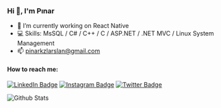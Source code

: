 ### Hi 👋, I'm Pınar

- 🌱 I’m currently working on React Native
- 💻 Skills: MsSQL / C# / C++ / C / ASP.NET / .NET MVC / Linux System Management 
- 📫 pinarkzlarslan@gmail.com
 
#### How to reach me:
[![LinkedIn Badge](https://img.shields.io/badge/-LinkedIn-0e76a8?style=flat-quare&labelColor=0e76a8&logo=LinkedIn&logoColor=white&link=link)](https://www.linkedin.com/in/pinarkizilarslan/)
[![Instagram Badge](https://img.shields.io/badge/-Instagram-C13584?style=flat-quare&labelColor=C13584&logo=instagram&logoColor=white&link=link)](https://www.instagram.com/pinarkzlrsln/)
[![Twitter Badge](https://img.shields.io/badge/-Twitter-1DA1F2?style=flat-quare&labelColor=1DA1F2&logo=twitter&logoColor=white&link=link)](https://twitter.com/pinarkzlrsln)

![Github Stats](https://github-readme-stats.vercel.app/api?username=pinarkizilarslan&show_icons=true&theme=dark)
